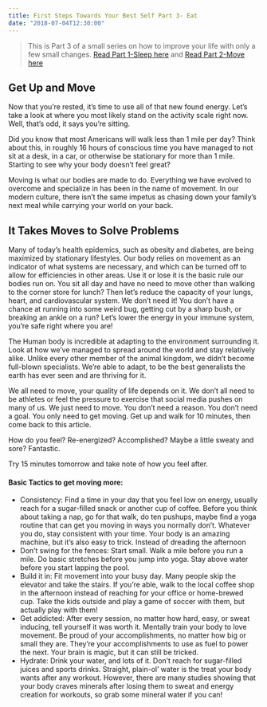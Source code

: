 ```yaml
---
title: First Steps Towards Your Best Self Part 3- Eat
date: "2018-07-04T12:30:00"
---
```


>This is Part 3 of a small series on how to improve your life
>with only a few small changes.
>[Read Part 1-Sleep here](../yourfirststeps-part1/) and [Read Part 2-Move here](../yourfirststeps-part2/)

## Get Up and Move

Now that you’re rested, it’s time to use all of that new found energy. Let’s take a look at where you most likely stand on the activity scale right now. Well, that’s odd, it says you’re sitting.

Did you know that most Americans will walk less than 1 mile per day? Think about this, in roughly 16 hours of conscious time you have managed to not sit at a desk, in a car, or otherwise be stationary for more than 1 mile. Starting to see why your body doesn’t feel great?

Moving is what our bodies are made to do. Everything we have evolved to overcome and specialize in has been in the name of movement. In our modern culture, there isn’t the same impetus as chasing down your family’s next meal while carrying your world on your back.

## It Takes Moves to Solve Problems

Many of today’s health epidemics, such as obesity and diabetes, are being maximized by stationary lifestyles. Our body relies on movement as an indicator of what systems are necessary, and which can be turned off to allow for efficiencies in other areas. Use it or lose it is the basic rule our bodies run on. You sit all day and have no need to move other than walking to the corner store for lunch? Then let’s reduce the capacity of your lungs, heart, and cardiovascular system. We don’t need it! You don’t have a chance at running into some weird bug, getting cut by a sharp bush, or breaking an ankle on a run? Let’s lower the energy in your immune system, you’re safe right where you are!

The Human body is incredible at adapting to the environment surrounding it. Look at how we’ve managed to spread around the world and stay relatively alike. Unlike every other member of the animal kingdom, we didn’t become full-blown specialists. We’re able to adapt, to be the best generalists the earth has ever seen and are thriving for it.

We all need to move, your quality of life depends on it. We don’t all need to be athletes or feel the pressure to exercise that social media pushes on many of us. We just need to move. You don’t need a reason. You don’t need a goal. You only need to get moving. Get up and walk for 10 minutes, then come back to this article.

How do you feel? Re-energized? Accomplished? Maybe a little sweaty and sore? Fantastic.

Try 15 minutes tomorrow and take note of how you feel after.

#### Basic Tactics to get moving more:
* Consistency: Find a time in your day that you feel low on energy, usually reach for a sugar-filled snack or another cup of coffee. Before you think about taking a nap, go for that walk, do ten pushups, maybe find a yoga routine that can get you moving in ways you normally don’t. Whatever you do, stay consistent with your time. Your body is an amazing machine, but it’s also easy to trick. Instead of dreading the afternoon
* Don’t swing for the fences: Start small. Walk a mile before you run a mile. Do basic stretches before you jump into yoga. Stay above water before you start lapping the pool.
* Build it in: Fit movement into your busy day. Many people skip the elevator and take the stairs. If you’re able, walk to the local coffee shop in the afternoon instead of reaching for your office or home-brewed cup. Take the kids outside and play a game of soccer with them, but actually play with them!
* Get addicted: After every session, no matter how hard, easy, or sweat inducing, tell yourself it was worth it. Mentally train your body to love movement. Be proud of your accomplishments, no matter how big or small they are. They’re your accomplishments to use as fuel to power the next. Your brain is magic, but it can still be tricked.
* Hydrate: Drink your water, and lots of it. Don’t reach for sugar-filled juices and sports drinks. Straight, plain-ol’ water is the treat your body wants after any workout. However, there are many studies showing that your body craves minerals after losing them to sweat and energy creation for workouts, so grab some mineral water if you can!

